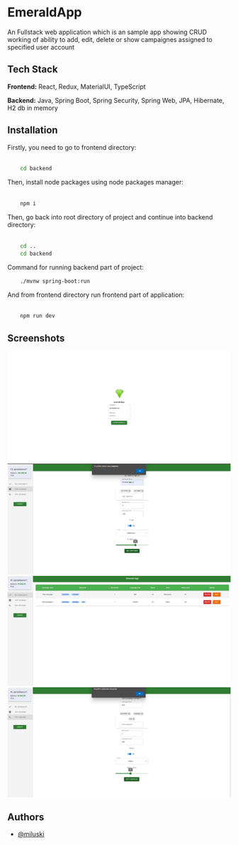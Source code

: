 # EmeraldApp

An Fullstack web application which is an sample app showing CRUD working of ability to add, edit, delete or show campaignes assigned to specified user account

## Tech Stack

**Frontend:** React, Redux, MaterialUI, TypeScript

**Backend:** Java, Spring Boot, Spring Security, Spring Web, JPA, Hibernate, H2 db in memory


## Installation

Firstly, you need to go to frontend directory:

```bash

    cd backend

```

Then, install node packages using node packages manager:

```bash

    npm i

```

Then, go back into root directory of project and continue into backend directory:

```bash

    cd ..
    cd backend

```

Command for running backend part of project:

```bash
    ./mvnw spring-boot:run
```

And from frontend directory run frontend part of application:

```bash

    npm run dev

```

## Screenshots

![App Screenshot](https://github.com/miluski/EmeraldApp/blob/main/img/Zrzut%20ekranu%202024-08-17%20003436.png)
![App Screenshot](https://github.com/miluski/EmeraldApp/blob/main/img/Zrzut%20ekranu%202024-08-17%20003700.png)
![App Screenshot](https://github.com/miluski/EmeraldApp/blob/main/img/Zrzut%20ekranu%202024-08-17%20003727.png)
![App Screenshot](https://github.com/miluski/EmeraldApp/blob/main/img/Zrzut%20ekranu%202024-08-17%20003801.png)


## Authors

- [@miluski](https://www.github.com/miluski)

